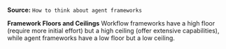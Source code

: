 **Source:** `How to think about agent frameworks`

**Framework Floors and Ceilings**
Workflow frameworks have a high floor (require more initial effort) but a high ceiling (offer extensive capabilities), while agent frameworks have a low floor but a low ceiling.

